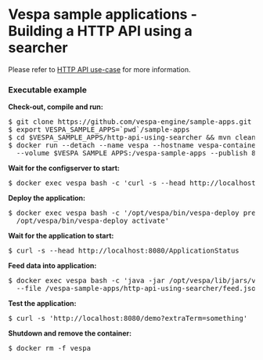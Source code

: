 <!-- Copyright 2017 Yahoo Holdings. Licensed under the terms of the Apache 2.0 license. See LICENSE in the project root. -->
# Vespa sample applications - Building a HTTP API using a searcher

Please refer to
[HTTP API use-case](http://docs.vespa.ai/documentation/handler-tutorial.html)
for more information.


### Executable example
**Check-out, compile and run:**
<pre data-test="exec">
$ git clone https://github.com/vespa-engine/sample-apps.git
$ export VESPA_SAMPLE_APPS=`pwd`/sample-apps
$ cd $VESPA_SAMPLE_APPS/http-api-using-searcher &amp;&amp; mvn clean package
$ docker run --detach --name vespa --hostname vespa-container --privileged \
  --volume $VESPA_SAMPLE_APPS:/vespa-sample-apps --publish 8080:8080 vespaengine/vespa
</pre>
**Wait for the configserver to start:**
<pre data-test="exec" data-test-wait-for="200 OK">
$ docker exec vespa bash -c 'curl -s --head http://localhost:19071/ApplicationStatus'
</pre>
**Deploy the application:**
<pre data-test="exec">
$ docker exec vespa bash -c '/opt/vespa/bin/vespa-deploy prepare /vespa-sample-apps/http-api-using-searcher/target/application.zip &amp;&amp; \
  /opt/vespa/bin/vespa-deploy activate'
</pre>
**Wait for the application to start:**
<pre data-test="exec" data-test-wait-for="200 OK">
$ curl -s --head http://localhost:8080/ApplicationStatus
</pre>
**Feed data into application:**
<pre data-test="exec">
$ docker exec vespa bash -c 'java -jar /opt/vespa/lib/jars/vespa-http-client-jar-with-dependencies.jar --verbose \
  --file /vespa-sample-apps/http-api-using-searcher/feed.json --host localhost --port 8080'
</pre>
**Test the application:**
<pre data-test="exec" data-test-assert-contains="OK">
$ curl -s 'http://localhost:8080/demo?extraTerm=something'
</pre>
**Shutdown and remove the container:**
<pre data-test="exec">
$ docker rm -f vespa
</pre>
